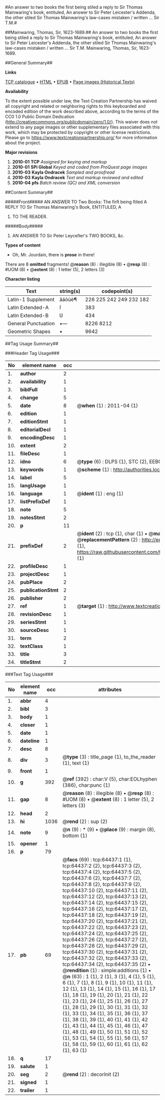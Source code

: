 #An answer to two books the first being stiled a reply to Sir Thomas Mainwaring's book, entituled, An answer to Sir Peter Leicester's Addenda, the other stiled Sir Thomas Mainwaring's law-cases mistaken / written ... Sir T.M.#

##Mainwaring, Thomas, Sir, 1623-1689.##
An answer to two books the first being stiled a reply to Sir Thomas Mainwaring's book, entituled, An answer to Sir Peter Leicester's Addenda, the other stiled Sir Thomas Mainwaring's law-cases mistaken / written ... Sir T.M.
Mainwaring, Thomas, Sir, 1623-1689.

##General Summary##

**Links**

[TCP catalogue](http://www.ota.ox.ac.uk/tcp/)  • 
[HTML](http://tei.it.ox.ac.uk/tcp/Texts-HTML/free/A51/A51526.html)  • 
[EPUB](http://tei.it.ox.ac.uk/tcp/Texts-EPUB/free/A51/A51526.epub) • 
[Page images (Historical Texts)](https://historicaltexts.jisc.ac.uk/eebo-12618224e)

**Availability**

To the extent possible under law, the Text Creation Partnership has waived all copyright and related or neighboring rights to this keyboarded and encoded edition of the work described above, according to the terms of the CC0 1.0 Public Domain Dedication (http://creativecommons.org/publicdomain/zero/1.0/). This waiver does not extend to any page images or other supplementary files associated with this work, which may be protected by copyright or other license restrictions. Please go to https://www.textcreationpartnership.org/ for more information about the project.

**Major revisions**

1. __2010-01__ __TCP__ *Assigned for keying and markup*
1. __2010-01__ __SPi Global__ *Keyed and coded from ProQuest page images*
1. __2010-03__ __Kayla Ondracek__ *Sampled and proofread*
1. __2010-03__ __Kayla Ondracek__ *Text and markup reviewed and edited*
1. __2010-04__ __pfs__ *Batch review (QC) and XML conversion*

##Content Summary##

#####Front#####
AN ANSWER TO Two Books: The firſt being ſtiled A REPLY TO Sir Thomas Mainwaring's Book, ENTITULED, A
1. TO THE READER.

#####Body#####

1. AN ANSWER TO Sir Peter Leyceſter's TWO BOOKS, &c.

**Types of content**

  * Oh, Mr. Jourdain, there is **prose** in there!

There are 8 **omitted** fragments! 
 @__reason__ (8) : illegible (8)  •  @__resp__ (8) : #UOM (8)  •  @__extent__ (8) : 1 letter (5), 2 letters (3)

**Character listing**


|Text|string(s)|codepoint(s)|
|---|---|---|
|Latin-1 Supplement|âáòùè¶|226 225 242 249 232 182|
|Latin Extended-A|ſ|383|
|Latin Extended-B|Ʋ|434|
|General Punctuation|•—|8226 8212|
|Geometric Shapes|▪|9642|

##Tag Usage Summary##

###Header Tag Usage###

|No|element name|occ|attributes|
|---|---|---|---|
|1.|__author__|2||
|2.|__availability__|1||
|3.|__biblFull__|1||
|4.|__change__|5||
|5.|__date__|8| @__when__ (1) : 2011-04 (1)|
|6.|__edition__|1||
|7.|__editionStmt__|1||
|8.|__editorialDecl__|1||
|9.|__encodingDesc__|1||
|10.|__extent__|2||
|11.|__fileDesc__|1||
|12.|__idno__|6| @__type__ (6) : DLPS (1), STC (2), EEBO-CITATION (1), OCLC (1), VID (1)|
|13.|__keywords__|1| @__scheme__ (1) : http://authorities.loc.gov/ (1)|
|14.|__label__|5||
|15.|__langUsage__|1||
|16.|__language__|1| @__ident__ (1) : eng (1)|
|17.|__listPrefixDef__|1||
|18.|__note__|5||
|19.|__notesStmt__|2||
|20.|__p__|11||
|21.|__prefixDef__|2| @__ident__ (2) : tcp (1), char (1)  •  @__matchPattern__ (2) : ([0-9\-]+):([0-9IVX]+) (1), (.+) (1)  •  @__replacementPattern__ (2) : http://eebo.chadwyck.com/downloadtiff?vid=$1&page=$2 (1), https://raw.githubusercontent.com/textcreationpartnership/Texts/master/tcpchars.xml#$1 (1)|
|22.|__profileDesc__|1||
|23.|__projectDesc__|1||
|24.|__pubPlace__|2||
|25.|__publicationStmt__|2||
|26.|__publisher__|2||
|27.|__ref__|1| @__target__ (1) : http://www.textcreationpartnership.org/docs/. (1)|
|28.|__revisionDesc__|1||
|29.|__seriesStmt__|1||
|30.|__sourceDesc__|1||
|31.|__term__|2||
|32.|__textClass__|1||
|33.|__title__|3||
|34.|__titleStmt__|2||


###Text Tag Usage###

|No|element name|occ|attributes|
|---|---|---|---|
|1.|__abbr__|4||
|2.|__bibl__|3||
|3.|__body__|1||
|4.|__closer__|1||
|5.|__date__|1||
|6.|__dateline__|1||
|7.|__desc__|8||
|8.|__div__|3| @__type__ (3) : title_page (1), to_the_reader (1), text (1)|
|9.|__front__|1||
|10.|__g__|392| @__ref__ (392) : char:V (5), char:EOLhyphen (386), char:punc (1)|
|11.|__gap__|8| @__reason__ (8) : illegible (8)  •  @__resp__ (8) : #UOM (8)  •  @__extent__ (8) : 1 letter (5), 2 letters (3)|
|12.|__head__|2||
|13.|__hi__|1036| @__rend__ (2) : sup (2)|
|14.|__note__|9| @__n__ (9) : * (9)  •  @__place__ (9) : margin (8), bottom (1)|
|15.|__opener__|1||
|16.|__p__|79||
|17.|__pb__|69| @__facs__ (69) : tcp:64437:1 (1), tcp:64437:2 (2), tcp:64437:3 (2), tcp:64437:4 (2), tcp:64437:5 (2), tcp:64437:6 (2), tcp:64437:7 (2), tcp:64437:8 (2), tcp:64437:9 (2), tcp:64437:10 (2), tcp:64437:11 (2), tcp:64437:12 (2), tcp:64437:13 (2), tcp:64437:14 (2), tcp:64437:15 (2), tcp:64437:16 (2), tcp:64437:17 (2), tcp:64437:18 (2), tcp:64437:19 (2), tcp:64437:20 (2), tcp:64437:21 (2), tcp:64437:22 (2), tcp:64437:23 (2), tcp:64437:24 (2), tcp:64437:25 (2), tcp:64437:26 (2), tcp:64437:27 (2), tcp:64437:28 (2), tcp:64437:29 (2), tcp:64437:30 (2), tcp:64437:31 (2), tcp:64437:32 (2), tcp:64437:33 (2), tcp:64437:34 (2), tcp:64437:35 (2)  •  @__rendition__ (1) : simple:additions (1)  •  @__n__ (63) : 1 (1), 2 (1), 3 (1), 4 (1), 5 (1), 6 (1), 7 (1), 8 (1), 9 (1), 10 (1), 11 (1), 12 (1), 13 (1), 14 (1), 15 (1), 16 (1), 17 (1), 18 (1), 19 (1), 20 (1), 21 (1), 22 (1), 23 (1), 24 (1), 25 (1), 26 (1), 27 (1), 28 (1), 29 (1), 30 (1), 31 (1), 32 (1), 33 (1), 34 (1), 35 (1), 36 (1), 37 (1), 38 (1), 39 (1), 40 (1), 41 (1), 42 (1), 43 (1), 44 (1), 45 (1), 46 (1), 47 (1), 48 (1), 49 (1), 50 (1), 51 (1), 52 (1), 53 (1), 54 (1), 55 (1), 56 (1), 57 (1), 58 (1), 59 (1), 60 (1), 61 (1), 62 (1), 63 (1)|
|18.|__q__|17||
|19.|__salute__|1||
|20.|__seg__|2| @__rend__ (2) : decorInit (2)|
|21.|__signed__|1||
|22.|__trailer__|1||
